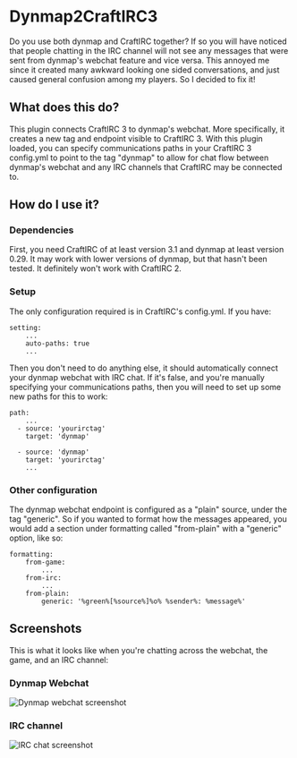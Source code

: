 # Dynmap2CraftIRC3
Do you use both dynmap and CraftIRC together?  If so you will have noticed that people chatting in the IRC channel will not see any messages that were sent from dynmap's webchat feature and vice versa.  This annoyed me since it created many awkward looking one sided conversations, and just caused general confusion among my players.  So I decided to fix it!

## What does this do?
This plugin connects CraftIRC 3 to dynmap's webchat.  More specifically, it creates a new tag and endpoint visible to CraftIRC 3.  With this plugin loaded, you can specify communications paths in your CraftIRC 3 config.yml to point to the tag "dynmap" to allow for chat flow between dynmap's webchat and any IRC channels that CraftIRC may be connected to.

## How do I use it?
### Dependencies
First, you need CraftIRC of at least version 3.1 and dynmap at least version 0.29.  It may work with lower versions of dynmap, but that hasn't been tested.  It definitely won't work with CraftIRC 2.

### Setup
The only configuration required is in CraftIRC's config.yml.  If you have:

    setting:
        ...
        auto-paths: true
        ...

Then you don't need to do anything else, it should automatically connect your dynmap webchat with IRC chat.  If it's false, and you're manually specifying your communications paths, then you will need to set up some new paths for this to work:

    path:
        ...
      - source: 'yourirctag'
        target: 'dynmap'

      - source: 'dynmap'
        target: 'yourirctag'
        ...

### Other configuration
The dynmap webchat endpoint is configured as a "plain" source, under the tag "generic".  So if you wanted to format how the messages appeared, you would add a section under formatting called "from-plain" with a "generic" option, like so:

    formatting:
        from-game:
            ...
        from-irc:
            ...
        from-plain:
            generic: '%green%[%source%]%o% %sender%: %message%'

## Screenshots
This is what it looks like when you're chatting across the webchat, the game, and an IRC channel:

### Dynmap Webchat
![Dynmap webchat screenshot](http://dev.bukkit.org/media/images/37/669/dynmap.png)

### IRC channel
![IRC chat screenshot](http://dev.bukkit.org/thumbman/images/37/670/600x76/irc.png.-m1.png)